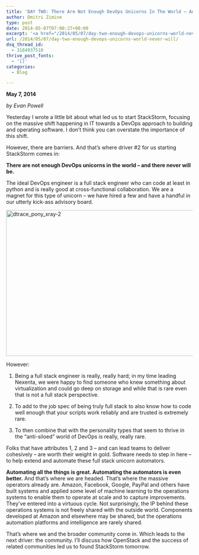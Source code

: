 ```yaml
---
title: 'DAY TWO: There Are Not Enough DevOps Unicorns In The World – And There Never Will Be'
author: Dmitri Zimine
type: post
date: 2014-05-07T07:00:27+00:00
excerpt: '<a href="/2014/05/07/day-two-enough-devops-unicorns-world-never-will/">READ MORE</a>'
url: /2014/05/07/day-two-enough-devops-unicorns-world-never-will/
dsq_thread_id:
  - 3184937510
thrive_post_fonts:
  - '[]'
categories:
  - Blog

---
```

**May 7, 2014**

_by Evan Powell_

Yesterday I wrote a little bit about what led us to start StackStorm, focusing on the massive shift happening in IT towards a DevOps approach to building and operating software. I don&#8217;t think you can overstate the importance of this shift.

However, there are barriers. And that&#8217;s where driver #2 for us starting StackStorm comes in:

**There are not enough DevOps unicorns in the world – and there never will be.**

The ideal DevOps engineer is a full stack engineer who can code at least in python and is really good at cross-functional collaboration. We are a magnet for this type of unicorn – we have hired a few and have a handful in our utterly kick-ass advisory board.

<!--more-->

[<img loading="lazy" class="alignnone size-full wp-image-392" src="http://stackstorm.com/wp/wp-content/uploads/2014/05/dtrace_pony_xray-2.jpg" alt="dtrace_pony_xray-2" width="600" height="394" />][1]

However:

  1. Being a full stack engineer is really, really hard; in my time leading Nexenta, we were happy to find someone who knew something about virtualization and could go deep on storage and while that is rare even that is not a full stack perspective.</p> 
  2. To add to the job spec of being truly full stack to also know how to code well enough that your scripts work reliably and are trusted is extremely rare.

  3. To then combine that with the personality types that seem to thrive in the “anti-siloed” world of DevOps is really, really rare.

Folks that have attributes 1, 2 and 3 – and can lead teams to deliver cohesively – are worth their weight in gold. Software needs to step in here – to help extend and automate these full stack unicorn automators.

**Automating all the things is great. Automating the automators is even better.** And that&#8217;s where we are headed. That&#8217;s where the massive operators already are. Amazon, Facebook, Google, PayPal and others have built systems and applied some level of machine learning to the operations systems to enable them to operate at scale and to capture improvements. They&#8217;ve entered into a virtuous cycle. Not surprisingly, the IP behind these operations systems is not freely shared with the outside world. Components developed at Amazon and elsewhere may be shared, but the operations automation platforms and intelligence are rarely shared.

That&#8217;s where we and the broader community come in. Which leads to the next driver: the community. I&#8217;ll discuss how OpenStack and the success of related communities led us to found StackStorm tomorrow.

 [1]: http://stackstorm.com/wp/wp-content/uploads/2014/05/dtrace_pony_xray-2.jpg